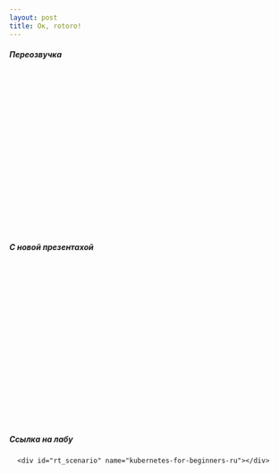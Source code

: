 ```yaml
---
layout: post
title: Ок, rotoro!
---
```

<script src="/jquery.min.js"></script>


##### Переозвучка

<script src="https://fast.wistia.com/embed/medias/kkvk5mb740.jsonp" async></script><script src="https://fast.wistia.com/assets/external/E-v1.js" async></script><div class="wistia_responsive_padding" style="padding:56.25% 0 0 0;position:relative;"><div class="wistia_responsive_wrapper" style="height:100%;left:0;position:absolute;top:0;width:100%;"><div class="wistia_embed wistia_async_kkvk5mb740 videoFoam=true" style="height:100%;position:relative;width:100%"><div class="wistia_swatch" style="height:100%;left:0;opacity:0;overflow:hidden;position:absolute;top:0;transition:opacity 200ms;width:100%;"><img src="https://fast.wistia.com/embed/medias/kkvk5mb740/swatch" style="filter:blur(5px);height:100%;object-fit:contain;width:100%;" alt="" aria-hidden="true" onload="this.parentNode.style.opacity=1;" /></div></div></div></div>


##### С новой презентахой


<script src="https://fast.wistia.com/embed/medias/wp34o887ov.jsonp" async></script><script src="https://fast.wistia.com/assets/external/E-v1.js" async></script><div class="wistia_responsive_padding" style="padding:56.25% 0 0 0;position:relative;"><div class="wistia_responsive_wrapper" style="height:100%;left:0;position:absolute;top:0;width:100%;"><div class="wistia_embed wistia_async_wp34o887ov videoFoam=true" style="height:100%;position:relative;width:100%"><div class="wistia_swatch" style="height:100%;left:0;opacity:0;overflow:hidden;position:absolute;top:0;transition:opacity 200ms;width:100%;"><img src="https://fast.wistia.com/embed/medias/wp34o887ov/swatch" style="filter:blur(5px);height:100%;object-fit:contain;width:100%;" alt="" aria-hidden="true" onload="this.parentNode.style.opacity=1;" /></div></div></div></div>

##### Ссылка на лабу

<div>
    <div class="attachment-data"></div>
    
      <div id="rt_scenario" name="kubernetes-for-beginners-ru"></div>
    
</div>


<script>
    var scenario_div_name = '#rt_scenario';
    
    var startLab = function(){
        $('#start-lab-button').remove();
        
        var scenario_name = $(scenario_div_name).attr('name')
        var lab_name = $('#rt_scenario').attr("lab")
        var data_katacoda_command = "";
        if(lab_name){
            data_katacoda_command="export SCENARIO_NAME=" + lab_name + ";";
        }
        
        var div_source_code = '<div id="katacoda-scenario-1" data-katacoda-command="' + data_katacoda_command + '" data-katacoda-hideintro="false" data-katacoda-id="rotoro-cloud/' + scenario_name + '" data-katacoda-externalcss="https://res.cloudinary.com/cloudusthad/raw/upload/v1571161480/custom.css" data-katacoda-color="004d7f" style="height: 90vh;">';
        $(scenario_div_name).append(div_source_code);    
        var embed_script = document.createElement('script');
        embed_script.setAttribute('src','https://katacoda.com/embed.js?cache=rt');
        
        if($(scenario_div_name + ' script').length == 0){
            $(scenario_div_name).append(embed_script);
        }
    
        
        
        $.post( window.location.pathname + "/complete", function() {
          console.log("lecture completed")
        })
          .done(function() {
            console.log("lecture done")
          })
          .fail(function() {
            console.log("lecture complete failed")
          })
          .always(function() {
            console.log("lecture complete finished")
          });
        
        
    }
    
    var div_button_source_code = '<div id="start-lab-button" style="text-align: center; margin-top: 200px;"><a class="btn btn-md btn-primary" onclick="startLab()" >Запуск упражнения</a><br><br><a href="https://support.rotoro.cloud/troubleshooting-labs" target="_blank">Если возникли проблемы, смотри здесь</a></div>';
    
    $(scenario_div_name).append(div_button_source_code);  

</script>


<script>
  
  $(document).ready(function() { 
    if($('#rt_feedback_form')){
    var course=$('#rt_feedback_form').attr('course')
    var section=$('#rt_feedback_form').attr('section')
    
    var entries = ""
    if(typeof userid !== 'undefined'){
        var entries="&entry.1103390199=" + section + "-" + userid
    }
    
  }
    
  });
  
</script>
